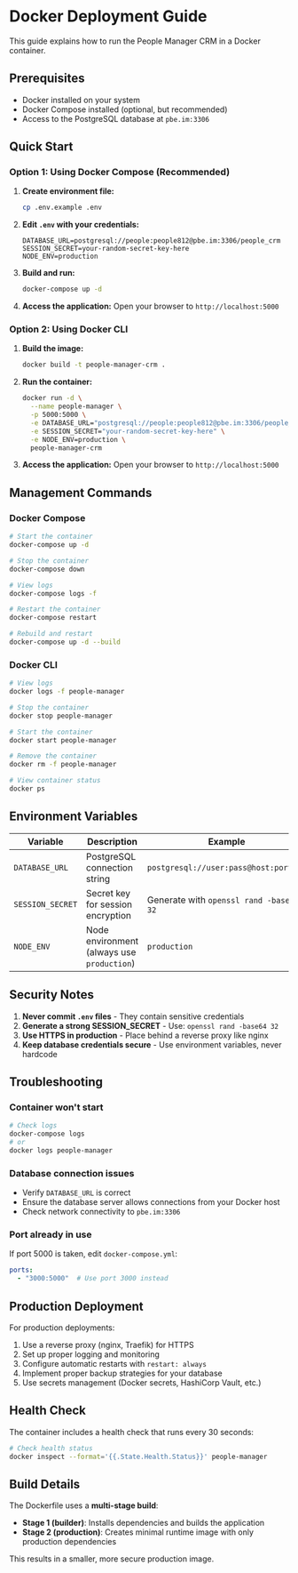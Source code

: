 # Docker Deployment Guide

This guide explains how to run the People Manager CRM in a Docker container.

## Prerequisites

- Docker installed on your system
- Docker Compose installed (optional, but recommended)
- Access to the PostgreSQL database at `pbe.im:3306`

## Quick Start

### Option 1: Using Docker Compose (Recommended)

1. **Create environment file:**
   ```bash
   cp .env.example .env
   ```

2. **Edit `.env` with your credentials:**
   ```env
   DATABASE_URL=postgresql://people:people812@pbe.im:3306/people_crm
   SESSION_SECRET=your-random-secret-key-here
   NODE_ENV=production
   ```

3. **Build and run:**
   ```bash
   docker-compose up -d
   ```

4. **Access the application:**
   Open your browser to `http://localhost:5000`

### Option 2: Using Docker CLI

1. **Build the image:**
   ```bash
   docker build -t people-manager-crm .
   ```

2. **Run the container:**
   ```bash
   docker run -d \
     --name people-manager \
     -p 5000:5000 \
     -e DATABASE_URL="postgresql://people:people812@pbe.im:3306/people_crm" \
     -e SESSION_SECRET="your-random-secret-key-here" \
     -e NODE_ENV=production \
     people-manager-crm
   ```

3. **Access the application:**
   Open your browser to `http://localhost:5000`

## Management Commands

### Docker Compose

```bash
# Start the container
docker-compose up -d

# Stop the container
docker-compose down

# View logs
docker-compose logs -f

# Restart the container
docker-compose restart

# Rebuild and restart
docker-compose up -d --build
```

### Docker CLI

```bash
# View logs
docker logs -f people-manager

# Stop the container
docker stop people-manager

# Start the container
docker start people-manager

# Remove the container
docker rm -f people-manager

# View container status
docker ps
```

## Environment Variables

| Variable | Description | Example |
|----------|-------------|---------|
| `DATABASE_URL` | PostgreSQL connection string | `postgresql://user:pass@host:port/db` |
| `SESSION_SECRET` | Secret key for session encryption | Generate with `openssl rand -base64 32` |
| `NODE_ENV` | Node environment (always use `production`) | `production` |

## Security Notes

1. **Never commit `.env` files** - They contain sensitive credentials
2. **Generate a strong SESSION_SECRET** - Use: `openssl rand -base64 32`
3. **Use HTTPS in production** - Place behind a reverse proxy like nginx
4. **Keep database credentials secure** - Use environment variables, never hardcode

## Troubleshooting

### Container won't start
```bash
# Check logs
docker-compose logs
# or
docker logs people-manager
```

### Database connection issues
- Verify `DATABASE_URL` is correct
- Ensure the database server allows connections from your Docker host
- Check network connectivity to `pbe.im:3306`

### Port already in use
If port 5000 is taken, edit `docker-compose.yml`:
```yaml
ports:
  - "3000:5000"  # Use port 3000 instead
```

## Production Deployment

For production deployments:

1. Use a reverse proxy (nginx, Traefik) for HTTPS
2. Set up proper logging and monitoring
3. Configure automatic restarts with `restart: always`
4. Implement proper backup strategies for your database
5. Use secrets management (Docker secrets, HashiCorp Vault, etc.)

## Health Check

The container includes a health check that runs every 30 seconds:
```bash
# Check health status
docker inspect --format='{{.State.Health.Status}}' people-manager
```

## Build Details

The Dockerfile uses a **multi-stage build**:
- **Stage 1 (builder)**: Installs dependencies and builds the application
- **Stage 2 (production)**: Creates minimal runtime image with only production dependencies

This results in a smaller, more secure production image.
